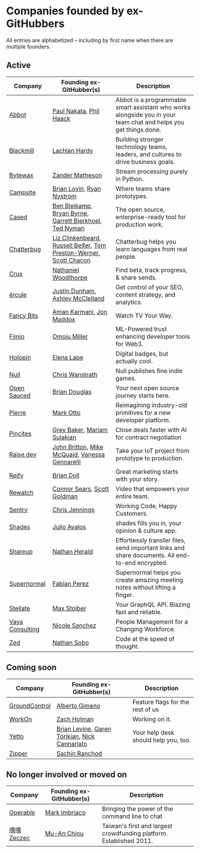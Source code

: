 
# Companies founded by ex-GitHubbers

All entries are alphabetized – including by first name when there are multiple founders.

## Active

| Company                                           | Founding ex-GitHubber(s)                                                                                                                                                                   | Description                                                                                                      |
|---------------------------------------------------|--------------------------------------------------------------------------------------------------------------------------------------------------------------------------------------------|------------------------------------------------------------------------------------------------------------------|
| [Abbot](https://ab.bot)                           | [Paul Nakata](https://github.com/pmn), [Phil Haack](https://github.com/haacked)                                                                                                            | Abbot is a programmable smart assistant who works alongside you in your team chat and helps you get things done. |
| [Blackmill](https://blackmill.co)                 | [Lachlan Hardy](https://github.com/lachlanhardy)                                                                                                                                           | Building stronger technology teams, leaders, and cultures to drive business goals.                               |
| [Bytewax](https://bytewax.io)                     | [Zander Matheson](https://github.com/awmatheson)                                                                                                                                           | Stream processing purely in Python.                                                                              |
| [Campsite](https://www.campsite.design)           | [Brian Lovin](https://github.com/brianlovin), [Ryan Nystrom](https://github.com/rnystrom)                                                                                                  | Where teams share prototypes.                                                                                    |
| [Cased](https://cased.com)                        | [Ben Bleikamp](https://github.com/bleikamp), [Bryan Byrne](https://github.com/irishbryan), [Garrett Bjerkhoel](https://github.com/dewski), [Ted Nyman](https://github.com/tnm)             | The open source, enterprise-ready tool for production work.                                                      |
| [Chatterbug](https://chatterbug.com)              | [Liz Clinkenbeard](https://github.com/lizclink), [Russell Belfer](https://github.com/arrbee), [Tom Preston-Werner](https://github.com/mojombo), [Scott Chacon](https://github.com/schacon) | Chatterbug helps you learn languages from real people.                                                           |
| [Crux](https://cruxapp.ca)                        | [Nathaniel Woodthorpe](https://github.com/d12)                                                                                                                                             | Find beta, track progress, & share sends.                                                                        |
| [ércule](https://ercule.co)                       | [Justin Dunham](https://github.com/riboflavin), [Ashley McClelland](https://github.com/ashumz)                                                                                             | Get control of your SEO, content strategy, and analytics.                                                        |
| [Fancy Bits](https://https://getchannels.com/)    | [Aman Karmani](tmm1), [Jon Maddox](https://github.com/maddox)                                                                                                                              | Watch TV Your Way.                                                                                               |
| [Fimio](https://fimio.xyz)                        | [Omoju Miller](https://github.com/omoju)                                                                                                                                                   | ML-Powered trust enhancing developer tools for Web3.                                                             |
| [Holopin](https://www.holopin.io)                 | [Elena Lape](https://github.com/elenalape)                                                                                                                                                 | Digital badges, but actually cool.                                                                               |
| [Null](https://null.com)                          | [Chris Wanstrath](https://github.com/defunkt)                                                                                                                                              | Null publishes fine indie games.                                                                                 |
| [Open Sauced](https://opensauced.pizza)           | [Brian Douglas](https://github.com/bdougie)                                                                                                                                                | Your next open source journey starts here.                                                                       |
| [Pierre](https://pierre.co)                       | [Mark Otto](https://github.com/mdo)                                                                                                                                                        | Reimagining industry-old primitives for a new developer platform.                                                |
| [Pincites](https://www.pincites.com/)             | [Grey Baker](https://github.com/greysteil), [Mariam Sulakian](https://github.com/15MariamS) | Close deals faster with AI for contract negotiation |
| [Raise.dev](https://raise.dev)                    | [John Britton](https://github.com/johndbritton), [Mike McQuaid](https://www.github.com/mikemcquaid), [Vanessa Gennarelli](https://www.github.com/mozzadrella)                              | Take your IoT project from prototype to production.                                                              |
| [Reify](https://www.reifyworks.com)               | [Brian Doll](https://github.com/briandoll)                                                                                                                                                 | Great marketing starts with your story.                                                                          |
| [Rewatch](https://rewatch.com)                    | [Connor Sears](https://github.com/connors), [Scott Goldman](https://github.com/scottjg)                                                                                                    | Video that empowers your entire team.                                                                            |
| [Sentry](https://sentry.io)                       | [Chris Jennings](https://github.com/ckj)                                                                                                                                                   | Working Code, Happy Customers.                                                                                   |
| [Shades](https://shades.news)                     | [Julio Avalos](https://github.com/hoolio)                                                                                                                                                  | shades fills you in, your opinion & culture app.                                                                 |
| [Shareup](https://shareup.app)                    | [Nathan Herald](https://github.com/myobie)                                                                                                                                                 | Effortlessly transfer files, send important links and share documents. All end-to-end encrypted.                 |
| [Supernormal](https://supernormal.com)            | [Fabian Perez](https://github.com/fabianperez)                                                                                                                                             | Supernormal helps you create amazing meeting notes without lifting a finger.                                     |
| [Stellate](https://stellate.co)                   | [Max Stoiber](https://github.com/mxstbr)                                                                                                                                                   | Your GraphQL API. Blazing fast and reliable.                                                                     |
| [Vaya Consulting](https://www.vayaconsulting.com) | [Nicole Sanchez](https://github.com/nmsanchez)                                                                                                                                             | People Management for a Changing Workforce.                                                                      |
| [Zed](https://zed.dev)                            | [Nathan Sobo](https://github.com/nathansobo)                                                                                                                                               | Code at the speed of thought.                                                                                    |

## Coming soon

| Company                                    | Founding ex-GitHubber(s)                                                                                                                    | Description                          |
|--------------------------------------------|---------------------------------------------------------------------------------------------------------------------------------------------|--------------------------------------|
| [GroundControl](https://groundcontrol.sh/) | [Alberto Gimeno](https://github.com/gimenete)                                                                                               | Feature flags for the rest of us     |
| [WorkOn](https://workon.co)                | [Zach Holman](https://github.com/holman)                                                                                                    | Working on it.                       |
| [Yetto](https://yetto.app)                 | [Brian Levine](https://github.com/balevine), [Garen Torikian](https://github.com/gjtorikian), [Nick Cannariato](https://github.com/birdcar) | Your help desk should help you, too. |
| [Zipper](https://www.zipper.works)         | [Sachin Ranchod](https://github.com/sachinr)                                                                                                |                                      |

## No longer involved or moved on

| Company                          | Founding ex-GitHubber(s)                     | Description                                                                                        |
|----------------------------------|----------------------------------------------|----------------------------------------------------------------------------------------------------|
| [Operable](http://operable.io)   | [Mark Imbriaco](https://github.com/imbriaco) | Bringing the power of the command line to chat                                                     |
| [嘖嘖 Zeczec](https://www.zeczec.com) | [Mu-An Chiou](https://github.com/muan)       | Taiwan's first and largest crowdfunding platform. Established 2011. |
